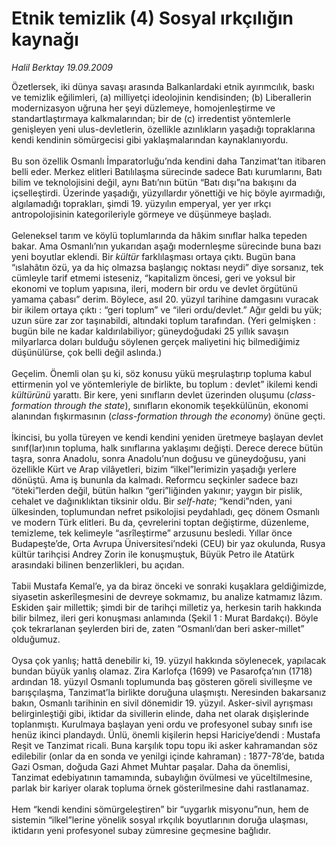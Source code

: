 # Etnik temizlik (4) Sosyal ırkçılığın kaynağı

*Halil Berktay 19.09.2009*

<div class="taraf_structure_2col_1zq">
<div class="margen_n">



 <p>Özetlersek, iki dünya savaşı arasında Balkanlardaki etnik ayırımcılık, baskı ve temizlik eğilimleri, (a) milliyetçi ideolojinin kendisinden; (b) Liberallerin modernizasyon uğruna her şeyi düzlemeye, homojenleştirme ve standartlaştırmaya kalkmalarından; bir de (c) irredentist yöntemlerle genişleyen yeni ulus-devletlerin, özellikle azınlıkların yaşadığı topraklarına kendi kendinin sömürgecisi gibi yaklaşmalarından kaynaklanıyordu. <br/><br/>Bu son özellik Osmanlı İmparatorluğu’nda kendini daha Tanzimat’tan itibaren belli eder. Merkez elitleri Batılılaşma sürecinde sadece Batı kurumlarını, Batı bilim ve teknolojisini değil, aynı Batı’nın bütün “Batı dışı”na bakışını da içselleştirdi. Üzerinde yaşadığı, yüzyıllardır yönettiği ve hiç böyle ayırmadığı, algılamadığı toprakları, şimdi 19. yüzyılın emperyal, yer yer ırkçı antropolojisinin kategorileriyle görmeye ve düşünmeye başladı. <br/><br/>Geleneksel tarım ve köylü toplumlarında da hâkim sınıflar halka tepeden bakar. Ama Osmanlı’nın yukarıdan aşağı modernleşme sürecinde buna bazı yeni boyutlar eklendi. Bir <i>kültür</i> farklılaşması ortaya çıktı. Bugün bana “ıslahâtın özü, ya da hiç olmazsa başlangıç noktası neydi” diye sorsanız, tek cümleyle tarif etmemi isteseniz, “kapitalizm öncesi, geri ve yoksul bir ekonomi ve toplum yapısına, ileri, modern bir ordu ve devlet örgütünü yamama çabası” derim. Böylece, asıl 20. yüzyıl tarihine damgasını vuracak bir ikilem ortaya çıktı : “geri toplum” ve “ileri ordu/devlet.” Ağır geldi bu yük; uzun süre zar zor taşınabildi, altındaki toplum tarafından. (Yeri gelmişken : bugün bile ne kadar kaldırılabiliyor; güneydoğudaki 25 yıllık savaşın milyarlarca doları bulduğu söylenen gerçek maliyetini hiç bilmediğimiz düşünülürse, çok belli değil aslında.) <br/><br/>Geçelim. Önemli olan şu ki, söz konusu yükü meşrulaştırıp topluma kabul ettirmenin yol ve yöntemleriyle de birlikte, bu toplum : devlet” ikilemi kendi <i>kültürünü</i> yarattı. Bir kere, yeni sınıfların devlet üzerinden oluşumu (<i>class-formation through the state</i>), sınıfların ekonomik teşekkülünün, ekonomi alanından fışkırmasının (<i>class-formation through the economy</i>) önüne geçti. <br/><br/>İkincisi, bu yolla türeyen ve kendi kendini yeniden üretmeye başlayan devlet sınıf(lar)ının topluma, halk sınıflarına yaklaşımı değişti. Derece derece bütün taşra, sonra Anadolu, sonra Anadolu’nun doğusu ve güneydoğusu, yani özellikle Kürt ve Arap vilâyetleri, bizim “ilkel”lerimizin yaşadığı yerlere dönüştü. Ama iş bununla da kalmadı. Reformcu seçkinler sadece bazı “öteki”lerden değil, bütün halkın “geri”liğinden yakınır; yaygın bir pislik, cehalet ve dağınıklıktan tiksinir oldu. Bir <i>self-hate</i>; “kendi”nden, yani ülkesinden, toplumundan nefret psikolojisi peydahladı, geç dönem Osmanlı ve modern Türk elitleri. Bu da, çevrelerini toptan değiştirme, düzenleme, temizleme, tek kelimeyle “asrîleştirme” arzusunu besledi. Yıllar önce Budapeşte’de, Orta Avrupa Üniversitesi’ndeki (CEU) bir yaz okulunda, Rusya kültür tarihçisi Andrey Zorin ile konuşmuştuk, Büyük Petro ile Atatürk arasındaki bilinen benzerlikleri, bu açıdan. <br/><br/>Tabii Mustafa Kemal’e, ya da biraz önceki ve sonraki kuşaklara geldiğimizde, siyasetin askerîleşmesini de devreye sokmamız, bu analize katmamız lâzım. Eskiden şair millettik; şimdi bir de tarihçi milletiz ya, herkesin tarih hakkında bilir bilmez, ileri geri konuşması anlamında (Şekil 1 : Murat Bardakçı). Böyle çok tekrarlanan şeylerden biri de, zaten “Osmanlı’dan beri asker-millet” olduğumuz. <br/><br/>Oysa çok yanlış; hattâ denebilir ki, 19. yüzyıl hakkında söylenecek, yapılacak bundan büyük yanlış olamaz. Zira Karlofça (1699) ve Pasarofça’nın (1718) ardından 18. yüzyıl Osmanlı toplumunda baş gösteren göreli sivilleşme ve barışçılaşma, Tanzimat’la birlikte doruğuna ulaşmıştı. Neresinden bakarsanız bakın, Osmanlı tarihinin en sivil dönemidir 19. yüzyıl. Asker-sivil ayrışması belirginleştiği gibi, iktidar da sivillerin elinde, daha net olarak dışişlerinde toplanmıştı. Kurulmaya başlayan yeni ordu ve profesyonel subay sınıfı ise henüz ikinci plandaydı. Ünlü, önemli kişilerin hepsi Hariciye’dendi : Mustafa Reşit ve Tanzimat ricali. Buna karşılık topu topu iki asker kahramandan söz edilebilir (onlar da en sonda ve yenilgi içinde kahraman) : 1877-78’de, batıda Gazi Osman, doğuda Gazi Ahmet Muhtar paşalar. Daha da önemlisi, Tanzimat edebiyatının tamamında, subaylığın övülmesi ve yüceltilmesine, parlak bir kariyer olarak topluma örnek gösterilmesine dahi rastlanamaz. <br/><br/>Hem “kendi kendini sömürgeleştiren” bir “uygarlık misyonu”nun, hem de sistemin “ilkel”lerine yönelik sosyal ırkçılık boyutlarının doruğa ulaşması, iktidarın yeni profesyonel subay zümresine geçmesine bağlıdır.</p>
<br/>
<br/>
<br/>



<br/>


<div id="taraf_not">
</div>

</div>


</div>
